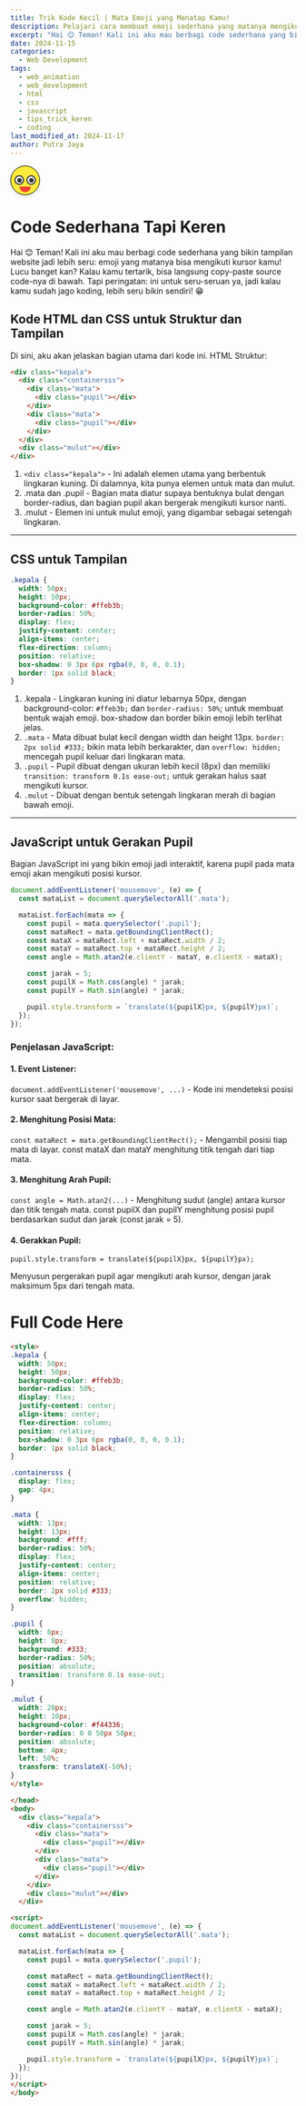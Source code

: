 ```yaml
---
title: Trik Kode Kecil | Mata Emoji yang Menatap Kamu!
description: Pelajari cara membuat emoji sederhana yang matanya mengikuti kursor kamu dengan kode HTML, CSS, dan JavaScript. Kode ini mudah dipahami dan cocok untuk menambah elemen interaktif di halaman webmu. Yuk, coba dan buat tampilan website kamu jadi lebih seru!
excerpt: "Hai 😊 Teman! Kali ini aku mau berbagi code sederhana yang bikin tampilan website jadi lebih seru | emoji yang matanya bisa mengikuti kursor kamu! Lucu banget kan? Kalau kamu tertarik, bisa langsung copy-paste source code-nya di bawah. Tapi peringatan: ini untuk seru-seruan ya, jadi kalau kamu sudah jago koding, lebih seru bikin sendiri! 😁"
date: 2024-11-15
categories:
  - Web Development
tags:
  - web_animation
  - web_development
  - html
  - css
  - javascript
  - tips_trick_keren
  - coding
last_modified_at: 2024-11-17
author: Putra Jaya
---
```

<style>
.kepala {
  width: 50px;
  height: 50px;
  background-color: #ffeb3b;
  border-radius: 50%;
  display: flex;
  justify-content: center;
  align-items: center;
  flex-direction: column;
  position: relative;
  box-shadow: 0 3px 6px rgba(0, 0, 0, 0.1);
  border: 1px solid black;
}
.containersss {
  display: flex;
  gap: 4px;
}
.mata {
  width: 13px;
  height: 13px;
  background: #fff;
  border-radius: 50%;
  display: flex;
  justify-content: center;
  align-items: center;
  position: relative;
  border: 2px solid #333;
  overflow: hidden;
}
.pupil {
  width: 8px;
  height: 8px;
  background: #333;
  border-radius: 50%;
  position: absolute;
  transition: transform 0.1s ease-out;
}
.mulut {
  width: 20px;
  height: 10px;
  background-color: #f44336;
  border-radius: 0 0 50px 50px;
  position: absolute;
  bottom: 4px;
  left: 50%;
  transform: translateX(-50%);
}
</style>
<body>
  <div class="kepala">
    <div class="containersss">
      <div class="mata">
        <div class="pupil"></div>
      </div>
      <div class="mata">
        <div class="pupil"></div>
      </div>
    </div>
    <div class="mulut"></div>
  </div>
<script>
document.addEventListener('mousemove', (e) => {
  const mataList = document.querySelectorAll('.mata');
  mataList.forEach(mata => {
    const pupil = mata.querySelector('.pupil');
    const mataRect = mata.getBoundingClientRect();
    const mataX = mataRect.left + mataRect.width / 2;
    const mataY = mataRect.top + mataRect.height / 2;
    const angle = Math.atan2(e.clientY - mataY, e.clientX - mataX);
    const jarak = 5;
    const pupilX = Math.cos(angle) * jarak;
    const pupilY = Math.sin(angle) * jarak;
    pupil.style.transform = `translate(${pupilX}px, ${pupilY}px)`;
  });
});
</script>
</body>

# Code Sederhana Tapi Keren
Hai 😊 Teman! Kali ini aku mau berbagi code sederhana yang bikin tampilan website jadi lebih seru: emoji yang matanya bisa mengikuti kursor kamu! Lucu banget kan? Kalau kamu tertarik, bisa langsung copy-paste source code-nya di bawah. Tapi peringatan: ini untuk seru-seruan ya, jadi kalau kamu sudah jago koding, lebih seru bikin sendiri! 😁
## Kode HTML dan CSS untuk Struktur dan Tampilan

Di sini, aku akan jelaskan bagian utama dari kode ini.
HTML Struktur:
```html
<div class="kepala">
  <div class="containersss">
    <div class="mata">
      <div class="pupil"></div>
    </div>
    <div class="mata">
      <div class="pupil"></div>
    </div>
  </div>
  <div class="mulut"></div>
</div>
```
1. `<div class="kepala">` - Ini adalah elemen utama yang berbentuk lingkaran kuning. Di dalamnya, kita punya elemen untuk mata dan mulut.
2. .mata dan .pupil - Bagian mata diatur supaya bentuknya bulat dengan border-radius, dan bagian pupil akan bergerak mengikuti kursor nanti.
3. .mulut - Elemen ini untuk mulut emoji, yang digambar sebagai setengah lingkaran.

---

## CSS untuk Tampilan
```css
.kepala {
  width: 50px;
  height: 50px;
  background-color: #ffeb3b;
  border-radius: 50%;
  display: flex;
  justify-content: center;
  align-items: center;
  flex-direction: column;
  position: relative;
  box-shadow: 0 3px 6px rgba(0, 0, 0, 0.1);
  border: 1px solid black;
}
```
1. .kepala - Lingkaran kuning ini diatur lebarnya 50px, dengan background-color: `#ffeb3b;` dan `border-radius: 50%`; untuk membuat bentuk wajah emoji. box-shadow dan border bikin emoji lebih terlihat jelas.
2. `.mata` - Mata dibuat bulat kecil dengan width dan height 13px. `border: 2px solid #333;` bikin mata lebih berkarakter, dan `overflow: hidden;` mencegah pupil keluar dari lingkaran mata.
3. `.pupil` - Pupil dibuat dengan ukuran lebih kecil (8px) dan memiliki `transition: transform 0.1s ease-out;` untuk gerakan halus saat mengikuti kursor.
4. `.mulut` - Dibuat dengan bentuk setengah lingkaran merah di bagian bawah emoji.

---

## JavaScript untuk Gerakan Pupil
Bagian JavaScript ini yang bikin emoji jadi interaktif, karena pupil pada mata emoji akan mengikuti posisi kursor.
```js
document.addEventListener('mousemove', (e) => {
  const mataList = document.querySelectorAll('.mata');

  mataList.forEach(mata => {
    const pupil = mata.querySelector('.pupil');
    const mataRect = mata.getBoundingClientRect();
    const mataX = mataRect.left + mataRect.width / 2;
    const mataY = mataRect.top + mataRect.height / 2;
    const angle = Math.atan2(e.clientY - mataY, e.clientX - mataX);

    const jarak = 5;
    const pupilX = Math.cos(angle) * jarak;
    const pupilY = Math.sin(angle) * jarak;

    pupil.style.transform = `translate(${pupilX}px, ${pupilY}px)`;
  });
});
```
### Penjelasan JavaScript:

#### 1. Event Listener:
`document.addEventListener('mousemove', ...)` - Kode ini mendeteksi posisi kursor saat bergerak di layar.
#### 2. Menghitung Posisi Mata:
`const mataRect = mata.getBoundingClientRect();` - Mengambil posisi tiap mata di layar.
const mataX dan mataY menghitung titik tengah dari tiap mata.
#### 3. Menghitung Arah Pupil:
`const angle = Math.atan2(...)` - Menghitung sudut (angle) antara kursor dan titik tengah mata.
const pupilX dan pupilY menghitung posisi pupil berdasarkan sudut dan jarak (const jarak = 5).
#### 4. Gerakkan Pupil:
```
pupil.style.transform = translate(${pupilX}px, ${pupilY}px);
```
Menyusun pergerakan pupil agar mengikuti arah kursor, dengan jarak maksimum 5px dari tengah mata.
# Full Code Here
```html
<style>
.kepala {
  width: 50px;
  height: 50px;
  background-color: #ffeb3b;
  border-radius: 50%;
  display: flex;
  justify-content: center;
  align-items: center;
  flex-direction: column;
  position: relative;
  box-shadow: 0 3px 6px rgba(0, 0, 0, 0.1);
  border: 1px solid black;
}

.containersss {
  display: flex;
  gap: 4px;
}

.mata {
  width: 13px;
  height: 13px;
  background: #fff;
  border-radius: 50%;
  display: flex;
  justify-content: center;
  align-items: center;
  position: relative;
  border: 2px solid #333;
  overflow: hidden;
}

.pupil {
  width: 8px;
  height: 8px;
  background: #333;
  border-radius: 50%;
  position: absolute;
  transition: transform 0.1s ease-out;
}

.mulut {
  width: 20px;
  height: 10px;
  background-color: #f44336;
  border-radius: 0 0 50px 50px;
  position: absolute;
  bottom: 4px;
  left: 50%;
  transform: translateX(-50%);
}
</style>

</head>
<body>
  <div class="kepala">
    <div class="containersss">
      <div class="mata">
        <div class="pupil"></div>
      </div>
      <div class="mata">
        <div class="pupil"></div>
      </div>
    </div>
    <div class="mulut"></div>
  </div>

<script>
document.addEventListener('mousemove', (e) => {
  const mataList = document.querySelectorAll('.mata');

  mataList.forEach(mata => {
    const pupil = mata.querySelector('.pupil');

    const mataRect = mata.getBoundingClientRect();
    const mataX = mataRect.left + mataRect.width / 2;
    const mataY = mataRect.top + mataRect.height / 2;

    const angle = Math.atan2(e.clientY - mataY, e.clientX - mataX);

    const jarak = 5;
    const pupilX = Math.cos(angle) * jarak;
    const pupilY = Math.sin(angle) * jarak;

    pupil.style.transform = `translate(${pupilX}px, ${pupilY}px)`;
  });
});
</script>
</body>
```
